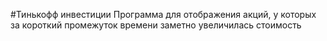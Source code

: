 #Тинькофф инвестиции
Программа для отображения акций, у которых за короткий промежуток времени заметно увеличилась стоимость
